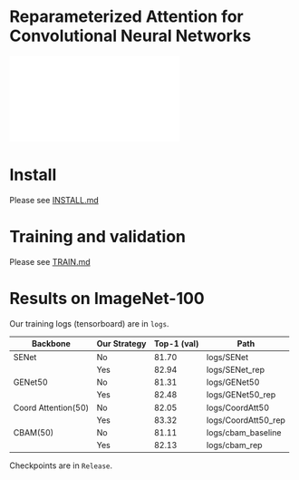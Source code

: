 # Reparameterized Attention for Convolutional Neural Networks

![Reparameterized Attention](docs/arch.pdf)

# Install

Please see [INSTALL.md](docs/INSTALL.md)

# Training and validation

Please see [TRAIN.md](docs/TRAIN.md)

# Results on ImageNet-100

Our training logs (tensorboard) are in `logs`.

| Backbone            | Our Strategy | Top-1 (val) | Path                |
| ------------------- | ------------ | ----------- | ------------------- |
| SENet               | No           | 81.70       | logs/SENet          |
|                     | Yes          | 82.94       | logs/SENet_rep      |
| GENet50             | No           | 81.31       | logs/GENet50        |
|                     | Yes          | 82.48       | logs/GENet50_rep    |
| Coord Attention(50) | No           | 82.05       | logs/CoordAtt50     |
|                     | Yes          | 83.32       | logs/CoordAtt50_rep |
| CBAM(50)            | No           | 81.11       | logs/cbam_baseline  |
|                     | Yes          | 82.13       | logs/cbam_rep       |

Checkpoints are in `Release`.